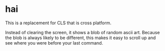 # hai

This is a replacement for CLS that is cross platform.

Instead of clearing the screen, it shows a blob of random ascii art. Because the blob is always likely to be different, this makes it easy to scroll up and see where you were before your last command.

